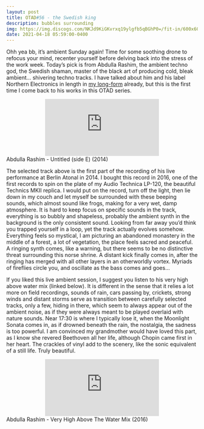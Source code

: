 ```yaml
---
layout: post
title: OTAD#56 - the Swedish king
description: bubbles surrounding
img: https://img.discogs.com/NKJd9KiGKvrxq19ylgfb5qBGhP0=/fit-in/600x600/filters:strip_icc():format(jpeg):mode_rgb():quality(90)/discogs-images/R-7377664-1441701714-6515.jpeg.jpg
date: 2021-04-18 05:59:00-0400
---
```


Ohh yea bb, it’s ambient Sunday again! Time for some soothing drone to refocus your mind, recenter yourself before delving back into the stress of the work week. Today’s pick is from Abdulla Rashim, the ambient techno god, the Swedish shaman, master of the black art of producing cold, bleak ambient… shivering techno tracks. I have talked about him and his label Northern Electronics in length in [my long-form](/blog/2019/glimpses-of-a-90s-child-musical-journey/) already, but this is the first time I come back to his works in this OTAD series.

<div class="row">
    <div class="col-sm mt-3 mt-md-0 video" align="center">
        <iframe src="https://www.youtube.com/embed/0S09aF13h4o" frameborder="0" allow="accelerometer; autoplay; encrypted-media; gyroscope; picture-in-picture" allowfullscreen></iframe>
    </div>
</div>

<div class="caption">
    Abdulla Rashim - Untitled (side E) (2014)
</div>

The selected track above is the first part of the recording of his live performance at Berlin Atonal in 2014. I bought this record in 2016, one of the first records to spin on the plate of my Audio Technica LP-120, the beautiful Technics MKII replica. I would put on the record, turn off the light, then lie down in my couch and let myself be surrounded with these beeping sounds, which almost sound like frogs, making for a very wet, damp atmosphere. It is hard to keep focus on specific sounds in the track, everything is so bubbly and shapeless, probably the ambient synth in the background is the only consistent sound. Looking from far away you’d think you trapped yourself in a loop, yet the track actually evolves somehow. Everything feels so mystical, I am picturing an abandoned monastery in the middle of a forest, a lot of vegetation, the place feels sacred and peaceful. A ringing synth comes, like a warning, but there seems to be no distinctive threat surrounding this norse shrine. A distant kick finally comes in, after the ringing has merged with all other layers in an otherworldly vortex. Myriads of fireflies circle you, and oscillate as the bass comes and goes...

If you liked this live ambient session, I suggest you listen to his very high above water mix (linked below). It is different in the sense that it relies a lot more on field recordings, sounds of rain, cars passing by, crickets, strong winds and distant storms serve as transition between carefully selected tracks, only a few, hiding in there, which seem to always appear out of the ambient noise, as if they were always meant to be played overlaid with nature sounds. Near 17:30 is where I typically lose it, when the Moonlight Sonata comes in, as if drowned beneath the rain, the nostalgia, the sadness is too powerful. I am convinced my grandmother would have loved this part, as I know she revered Beethoven all her life, although Chopin came first in her heart. The crackles of vinyl add to the scenery, like the sonic equivalent of a still life. Truly beautiful.

<div class="row">
    <div class="col-sm mt-3 mt-md-0 video" align="center">
        <iframe src="https://www.youtube.com/embed/ytUDMCHECbs" frameborder="0" allow="accelerometer; autoplay; encrypted-media; gyroscope; picture-in-picture" allowfullscreen></iframe>
    </div>
</div>

<div class="caption">
    Abdulla Rashim - Very High Above The Water Mix (2016)
</div>
